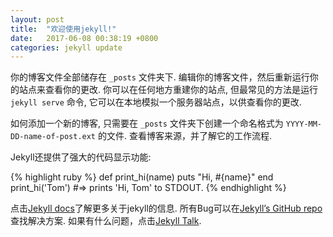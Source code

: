 ```yaml
---
layout: post
title:  "欢迎使用jekyll!"
date:   2017-06-08 00:38:19 +0800
categories: jekyll update
---
```

你的博客文件全部储存在 `_posts` 文件夹下. 编辑你的博客文件，然后重新运行你的站点来查看你的更改. 你可以在任何地方重建你的站点, 但最常见的方法是运行 `jekyll serve` 命令, 它可以在本地模拟一个服务器站点，以供查看你的更改.

如何添加一个新的博客, 只需要在 `_posts` 文件夹下创建一个命名格式为 `YYYY-MM-DD-name-of-post.ext` 的文件. 查看博客来源，并了解它的工作流程.

Jekyll还提供了强大的代码显示功能:

{% highlight ruby %}
def print_hi(name)
  puts "Hi, #{name}"
end
print_hi('Tom')
#=> prints 'Hi, Tom' to STDOUT.
{% endhighlight %}

点击[Jekyll docs][jekyll-docs]了解更多关于jekyll的信息. 所有Bug可以在[Jekyll’s GitHub repo][jekyll-gh]查找解决方案. 如果有什么问题，点击[Jekyll Talk][jekyll-talk].

[jekyll-docs]: https://jekyllrb.com/docs/home
[jekyll-gh]:   https://github.com/jekyll/jekyll
[jekyll-talk]: https://talk.jekyllrb.com/

